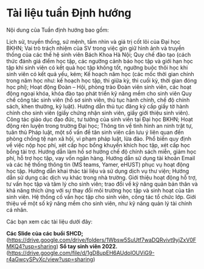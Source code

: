 # Tài liệu tuần Định hướng

Nội dung của Tuần định hướng bao gồm:

Lịch sử, truyền thống, sứ mệnh, tầm nhìn và giá trị cốt lõi của Đại học BKHN; Vai trò trách nhiệm của SV trong việc gìn giữ hình ảnh và truyền thống của các thế hệ sinh viên Bách Khoa Hà Nội;
Quy chế đào tạo (cách thức đánh giá điểm học tập, các ngưỡng cảnh báo học tập và giới hạn học tập khi sinh viên có kết quả học tập không tốt, ngưỡng buộc thôi học khi sinh viên có kết quả yếu, kém; Kế hoạch năm học (các mốc thời gian chính trong năm học như: kế hoạch học tập, thi giữa kỳ, thi cuối kỳ, thời gian đóng học phí);
Hoạt động Đoàn – Hội, phòng trào Đoàn viên sinh viên, các hoạt động ngoại khóa, khóa đào tạo phát triển kỹ năng mềm cho sinh viên
Quy chế công tác sinh viên (hồ sơ sinh viên, thủ tục hành chính, chế độ chính sách, khen thưởng, kỷ luật). Hướng dẫn thủ tục đăng ký cấp giấy tờ hành chính cho sinh viên (giấy chứng nhận sinh viên, giấy giới thiệu sinh viên).
Công tác giáo dục đạo đức, tư tưởng của sinh viên tại Đại học BKHN; Hoạt động rèn luyện trong trường Đại học; Thông tin về tình hình an ninh trật tự, tuân thủ Pháp luật, một số vấn đề tân sinh viên cần lưu ý liên quan đến phòng chống tệ nạn xã hội, vi phạm pháp luật, lừa đảo.
Phổ biến quy định về việc nộp học phí, xét cấp học bổng khuyến khích học tập, xét cấp học bổng tài trợ. Hướng dẫn làm hồ sơ hưởng chế độ chính sách miễn, giảm học phí, hỗ trợ học tập, vay vốn ngân hàng.
Hướng dẫn sử dụng tài khoản Email và các hệ thống thông tin (MS teams, Yamer, eHUST) phục vụ hoạt động học tập. Hướng dẫn khai thác tài liệu và sử dụng dịch vụ thư viện; Hướng dẫn sử dụng các dịch vụ khác trong nhà trường.
Giới thiệu hoạt động hỗ trợ, tư vấn học tập và tâm lý cho sinh viên; trao đổi về kỹ năng quản bản thân và khả năng thích ứng với sự thay đổi môi trường học tập và sinh hoạt của tân sinh viên. Hệ thống cố vấn học tập cho sinh viên, công tác tổ chức lớp.
Giới thiệu về một số kỹ năng mềm cho sinh viên, như kỹ năng quản lý tài chính cá nhân.

Các bạn xem các tài liệu dưới đây:

**Các Slide của các buổi SHCD;** (https://drive.google.com/drive/folders/1Wbsw5SuUtf7waDQRvivt9yjZxV0FMKQ4?usp=sharing)
**Sổ tay sinh viên 2022.** (https://drive.google.com/file/d/1gD8upEH6AUdolOUViG9-r4aGwcySPvXc/view?usp=sharing)